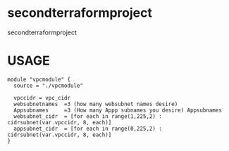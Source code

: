 # secondterraformproject
secondterraformproject

# USAGE

```hcl
module "vpcmodule" {
  source = "./vpcmodule"

  vpccidr = vpc_cidr
  websubnetnames  =3 (how many websubnet names desire)
  Appsubnames     =3 (How many Appp subnames you desire) Appsubnames
  websubnet_cidr  = [for each in range(1,225,2) : cidrsubnet(var.vpccidr, 8, each)]
  appsubnet_cidr  = [for each in range(0,225,2) : cidrsubnet(var.vpccidr, 8, each)]
}
```
